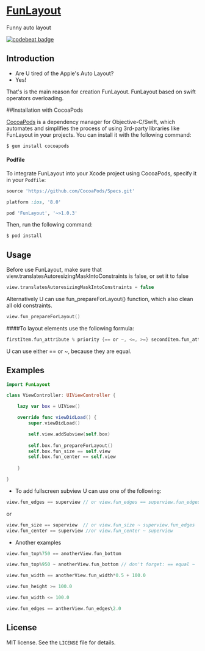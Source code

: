 # [FunLayout](https://github.com/Sroik/FunLayout)
Funny auto layout

<a href="https://codebeat.co/projects/github-com-sroik-funlayout"><img alt="codebeat badge" src="https://codebeat.co/badges/8939b518-4230-4b79-b7d0-89457a896dee" /></a>

## Introduction
- Are U tired of the Apple's Auto Layout? 
- Yes!

That's is the main reason for creation FunLayout. FunLayout based on swift operators overloading.

##Installation with CocoaPods

[CocoaPods](http://cocoapods.org) is a dependency manager for Objective-C/Swift, which automates and simplifies the process of using 3rd-party libraries like FunLayout in your projects. You can install it with the following command:

```bash
$ gem install cocoapods
```

#### Podfile

To integrate FunLayout into your Xcode project using CocoaPods, specify it in your `Podfile`:

```ruby
source 'https://github.com/CocoaPods/Specs.git'

platform :ios, '8.0'

pod 'FunLayout', '~>1.0.3'
```

Then, run the following command:

```bash
$ pod install
```

## Usage

Before use FunLayout, make sure that view.translatesAutoresizingMaskIntoConstraints is false, or set it to false
```swift
view.translatesAutoresizingMaskIntoConstraints = false
```
Alternatively U can use fun_prepareForLayout() function, which also clean all old constraints.
```swift
view.fun_prepareForLayout()
```

####To layout elements use the following formula:
```swift
firstItem.fun_attribute % priority {== or ~, <=, >=} secondItem.fun_attribute {*, /} multiplier {+, -} constant
```

U can use either == or ~, because they are equal.

## Examples

```swift
import FunLayout

class ViewController: UIViewController {

    lazy var box = UIView()

    override func viewDidLoad() {
        super.viewDidLoad()

        self.view.addSubview(self.box)
        
        self.box.fun_prepareForLayout()
        self.box.fun_size == self.view
        self.box.fun_center == self.view
        
    }

}
```

- To add fullscreen subview U can use one of the following:

```swift
view.fun_edges == superview // or view.fun_edges == superview.fun_edges
```
or

```swift
view.fun_size == superview  // or view.fun_size ~ superview.fun_edges
view.fun_center == superview //or view.fun_center ~ superview
```

- Another examples

```swift
view.fun_top%750 == anotherView.fun_bottom

view.fun_top%950 ~ anotherView.fun_bottom // don't forget: == equal ~

view.fun_width == anotherView.fun_width*0.5 + 100.0

view.fun_height >= 100.0

view.fun_width <= 100.0

view.fun_edges == antherView.fun_edges\2.0
```

## License

MIT license. See the `LICENSE` file for details.
